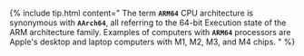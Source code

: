 {% include tip.html content="
    The term **`ARM64`** CPU architecture is synonymous with **`AArch64`**, all referring to the 64-bit Execution state of the ARM architecture family. 
    Examples of computers with **`ARM64`** processors are Apple's desktop and laptop computers with M1, M2, M3, and M4 chips.
" %}

